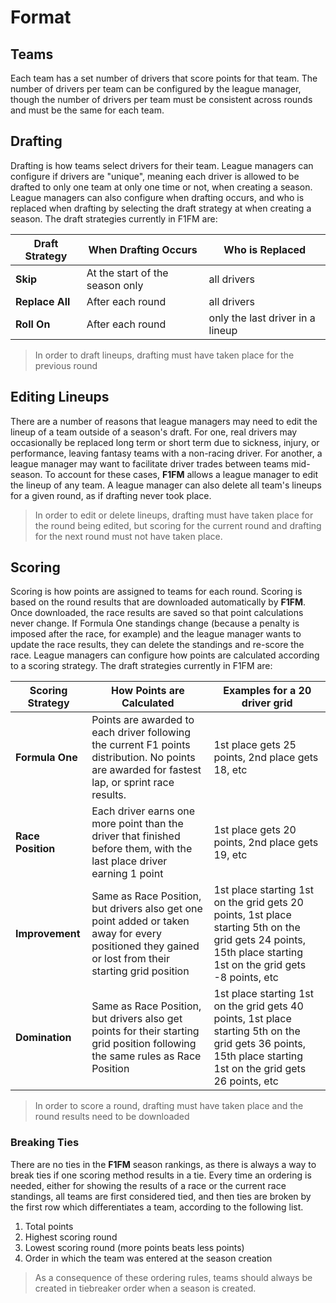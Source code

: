 # Format

## Teams
Each team has a set number of drivers that score points for that team.
The number of drivers per team can be configured by the league manager, though the number of drivers per team must be consistent across rounds and must be the same for each team.

## Drafting
Drafting is how teams select drivers for their team.
League managers can configure if drivers are "unique", meaning each driver is allowed to be drafted to only one team at only one time or not, when creating a season.
League managers can also configure when drafting occurs, and who is replaced when drafting by selecting the draft strategy at when creating a season.
The draft strategies currently in F1FM are:

| Draft Strategy  | When Drafting Occurs            | Who is Replaced                  |
|-----------------|---------------------------------|----------------------------------|
| **Skip**        | At the start of the season only | all drivers                      |
| **Replace All** | After each round                | all drivers                      |
| **Roll On**     | After each round                | only the last driver in a lineup |

> In order to draft lineups, drafting must have taken place for the previous round

## Editing Lineups
There are a number of reasons that league managers may need to edit the lineup of a team outside of a season's draft.
For one, real drivers may occasionally be replaced long term or short term due to sickness, injury, or performance, leaving fantasy teams with a non-racing driver.
For another, a league manager may want to facilitate driver trades between teams mid-season.
To account for these cases, **F1FM** allows a league manager to edit the lineup of any team.
A league manager can also delete all team's lineups for a given round, as if drafting never took place.

> In order to edit or delete lineups, drafting must have taken place for the round being edited, but scoring for the current round and drafting for the next round must not have taken place.

## Scoring
Scoring is how points are assigned to teams for each round.
Scoring is based on the round results that are downloaded automatically by **F1FM**.
Once downloaded, the race results are saved so that point calculations never change.
If Formula One standings change (because a penalty is imposed after the race, for example) and the league manager wants to update the race results, they can delete the standings and re-score the race.
League managers can configure how points are calculated according to a scoring strategy.
The draft strategies currently in F1FM are:

| Scoring Strategy  | How Points are Calculated                                                                                                                            | Examples for a 20 driver grid                                                                                                                                 |
|-------------------|------------------------------------------------------------------------------------------------------------------------------------------------------|---------------------------------------------------------------------------------------------------------------------------------------------------------------|
| **Formula One**   | Points are awarded to each driver following the current F1 points distribution. No points are awarded for fastest lap, or sprint race results.       | 1st place gets 25 points, 2nd place gets 18, etc                                                                                                              |
| **Race Position** | Each driver earns one more point than the driver that finished before them, with the last place driver earning 1 point                               | 1st place gets 20 points, 2nd place gets 19, etc                                                                                                              |
| **Improvement**   | Same as Race Position, but drivers also get one point added or taken away for every positioned they gained or lost from their starting grid position | 1st place starting 1st on the grid gets 20 points, 1st place starting 5th on the grid gets 24 points, 15th place starting 1st on the grid gets -8 points, etc |
| **Domination**    | Same as Race Position, but drivers also get points for their starting grid position following the same rules as Race Position                        | 1st place starting 1st on the grid gets 40 points, 1st place starting 5th on the grid gets 36 points, 15th place starting 1st on the grid gets 26 points, etc |

> In order to score a round, drafting must have taken place and the round results need to be downloaded

### Breaking Ties

There are no ties in the **F1FM** season rankings, as there is always a way to break ties if one scoring method results in a tie.
Every time an ordering is needed, either for showing the results of a race or the current race standings, all teams are first considered tied, and then ties are broken by the first row which differentiates a team, according to the following list.

1. Total points
2. Highest scoring round
3. Lowest scoring round (more points beats less points)
4. Order in which the team was entered at the season creation

> As a consequence of these ordering rules, teams should always be created in tiebreaker order when a season is created.
